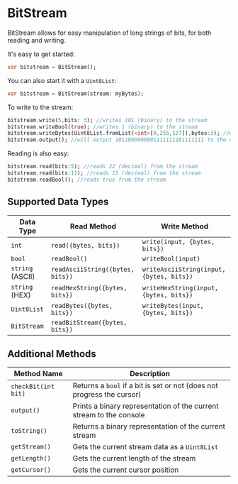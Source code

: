 # BitStream

BitStream allows for easy manipulation of long strings of bits, for both reading and writing.

It's easy to get started:

```dart
var bitstream = BitStream();
```

You can also start it with a `Uint8List`:

```dart
var bitstream = BitStream(stream: myBytes);
```

To write to the stream:

```dart
bitstream.write(5,bits: 3); //writes 101 (binary) to the stream
bitstream.writeBool(true); //writes 1 (binary) to the stream
bitstream.writeBytes(Uint8List.fromList(<int>[0,255,127]),bytes:3); //writes 0x00FF7F to the stream
bitstream.output(); //will output 1011000000001111111101111111 to the console
```

Reading is also easy:

```dart
bitstream.read(bits:5); //reads 22 (decimal) from the stream
bitstream.read(bits:11); //reads 15 (decimal) from the stream
bitstream.readBool(); //reads true from the stream
```

## Supported Data Types

| Data Type        | Read Method                      | Write Method                             |
| ---------------- | -------------------------------- | ---------------------------------------- |
| `int`            | `read({bytes, bits})`            | `write(input, {bytes, bits})`            |
| `bool`           | `readBool()`                     | `writeBool(input)`                       |
| `string` (ASCII) | `readAsciiString({bytes, bits})` | `writeAsciiString(input, {bytes, bits})` |
| `string` (HEX)   | `readHexString({bytes, bits})`   | `writeHexString(input, {bytes, bits})`   |
| `Uint8List`      | `readBytes({bytes, bits})`       | `writeBytes(input, {bytes, bits})`       |
| `BitStream`      | `readBitStream({bytes, bits})`   |                                          |

## Additional Methods

| Method Name         | Description                                                  |
| ------------------- | ------------------------------------------------------------ |
| `checkBit(int bit)` | Returns a `bool` if a bit is set or not (does not progress the cursor) |
| `output()`          | Prints a binary representation of the current stream to the console |
| `toString()`        | Returns a binary representation of the current stream        |
| `getStream()`       | Gets the current stream data as a `Uint8List`                |
| `getLength()`       | Gets the current length of the stream                        |
| `getCursor()`       | Gets the current cursor position                             |

